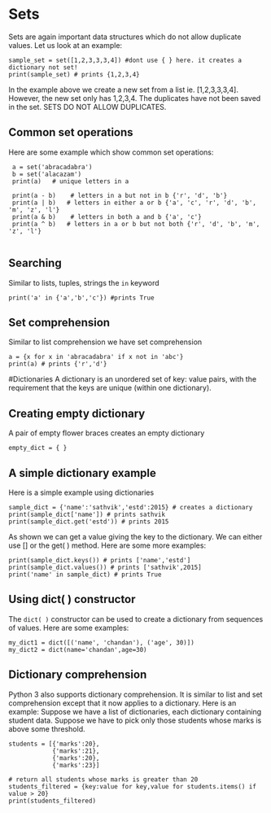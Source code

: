 # Sets
Sets are again important data structures which do not allow duplicate values. Let us look at an example:
```
sample_set = set([1,2,3,3,3,4]) #dont use { } here. it creates a dictionary not set!
print(sample_set) # prints {1,2,3,4}
```
In the example above we create a new set from a list ie. [1,2,3,3,3,4]. However, the new set only has 1,2,3,4. The duplicates have not been saved in the set. SETS DO NOT ALLOW DUPLICATES.

## Common set operations
Here are some example which show common set operations:
```
 a = set('abracadabra')
 b = set('alacazam')
 print(a)   # unique letters in a

 print(a - b)    # letters in a but not in b {'r', 'd', 'b'}
 print(a | b)   # letters in either a or b {'a', 'c', 'r', 'd', 'b', 'm', 'z', 'l'}
 print(a & b)    # letters in both a and b {'a', 'c'}
 print(a ^ b)   # letters in a or b but not both {'r', 'd', 'b', 'm', 'z', 'l'}
 
 ```
 ## Searching
 Similar to lists, tuples, strings the ```in``` keyword 
 ```
 print('a' in {'a','b','c'}) #prints True
 ```
 ## Set comprehension
 Similar to list comprehension we have set comprehension
 ```
 a = {x for x in 'abracadabra' if x not in 'abc'}
 print(a) # prints {'r','d'}
 ```
 
 
#Dictionaries
A dictionary is an unordered set of key: value pairs, with the requirement that the keys are unique (within one dictionary).

## Creating empty dictionary
A pair of empty flower braces creates an empty dictionary
```
empty_dict = { } 
```
## A simple dictionary example
Here is a simple example using dictionaries
```
sample_dict = {'name':'sathvik','estd':2015} # creates a dictionary
print(sample_dict['name']) # prints sathvik
print(sample_dict.get('estd')) # prints 2015
```
As shown we can get a value giving the key to the dictionary. We can either use [] or the get( ) method. Here are some more examples:
```
print(sample_dict.keys()) # prints ['name','estd']
print(sample_dict.values()) # prints ['sathvik',2015]
print('name' in sample_dict) # prints True
```

## Using dict( ) constructor
The ```dict( )``` constructor can be used to create a dictionary from sequences of values. Here are some examples:
```
my_dict1 = dict([('name', 'chandan'), ('age', 30)])
my_dict2 = dict(name='chandan',age=30)
```

## Dictionary comprehension
Python 3 also supports dictionary comprehension. It is similar to list and set comprehension except that it now applies to a dictionary. Here is an example:
Suppose we have a list of dictionaries, each dictionary containing student data. Suppose we have to pick only those students whose marks is above some threshold.

```
students = [{'marks':20},
            {'marks':21},
            {'marks':20},
            {'marks':23}]
            
# return all students whose marks is greater than 20
students_filtered = {key:value for key,value for students.items() if value > 20} 
print(students_filtered)
```






